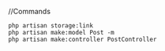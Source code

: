//Commands
```
php artisan storage:link
php artisan make:model Post -m
php artisan make:controller PostController
```
